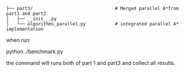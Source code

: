 ```
├── part3/                               # Merged parallel A*from part1 and part2
│   ├── __init__.py
│   └── algorithms_parallel.py           # integrated parallel A* implementation
```

when run:

python ./benchmark.py

the command will runs both of part 1 and part3 and collect all results.
